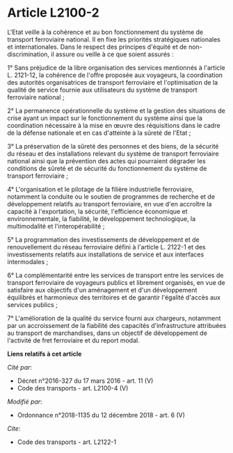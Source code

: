# Article L2100-2

L'Etat veille à la cohérence et au bon fonctionnement du système de transport ferroviaire national. Il en fixe les priorités
stratégiques nationales et internationales. Dans le respect des principes d'équité et de non-discrimination, il assure ou
veille à ce que soient assurés :

1° Sans préjudice de la libre organisation des services mentionnés à l'article L. 2121-12, la cohérence de l'offre proposée
aux voyageurs, la coordination des autorités organisatrices de transport ferroviaire et l'optimisation de la qualité de
service fournie aux utilisateurs du système de transport ferroviaire national ;

2° La permanence opérationnelle du système et la gestion des situations de crise ayant un impact sur le fonctionnement du
système ainsi que la coordination nécessaire à la mise en œuvre des réquisitions dans le cadre de la défense nationale et en
cas d'atteinte à la sûreté de l'Etat ;

3° La préservation de la sûreté des personnes et des biens, de la sécurité du réseau et des installations relevant du système
de transport ferroviaire national ainsi que la prévention des actes qui pourraient dégrader les conditions de sûreté et de
sécurité du fonctionnement du système de transport ferroviaire ;

4° L'organisation et le pilotage de la filière industrielle ferroviaire, notamment la conduite ou le soutien de programmes de
recherche et de développement relatifs au transport ferroviaire, en vue d'en accroître la capacité à l'exportation, la
sécurité, l'efficience économique et environnementale, la fiabilité, le développement technologique, la multimodalité et
l'interopérabilité ;

5° La programmation des investissements de développement et de renouvellement du réseau ferroviaire défini à l'article L.
2122-1 et des investissements relatifs aux installations de service et aux interfaces intermodales ;

6° La complémentarité entre les services de transport entre les services de transport ferroviaire de voyageurs publics et
librement organisés, en vue de satisfaire aux objectifs d'un aménagement et d'un développement équilibrés et harmonieux des
territoires et de garantir l'égalité d'accès aux services publics ;

7° L'amélioration de la qualité du service fourni aux chargeurs, notamment par un accroissement de la fiabilité des capacités
d'infrastructure attribuées au transport de marchandises, dans un objectif de développement de l'activité de fret ferroviaire
et du report modal.

**Liens relatifs à cet article**

_Cité par_:

  - Décret n°2016-327 du 17 mars 2016 - art. 11 (V)
  - Code des transports - art. L2100-4 (V)

_Modifié par_:

  - Ordonnance n°2018-1135 du 12 décembre 2018 - art. 6 (V)

_Cite_:

  - Code des transports - art. L2122-1

